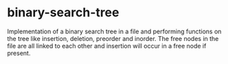 # binary-search-tree
Implementation of a binary search tree in a file and performing functions on the tree like insertion, deletion, preorder and inorder.
The free nodes in the file are all linked to each other and insertion will occur in a free node if present.
